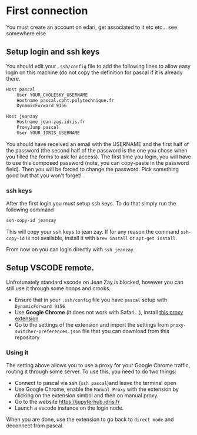 # First connection

You must create an account on edari, get associated to it etc etc... see somewhere else

## Setup login and ssh keys

You should edit your `.ssh/config` file to add the following lines to allow easy login on this machine (do not copy the definition for pascal if it is already there.

```bash
Host pascal
    User YOUR_CHOLESKY_USERNAME
    Hostname pascal.cpht.polytechnique.fr
    DynamicForward 9156

Host jeanzay
    Hostname jean-zay.idris.fr
    ProxyJump pascal
    User YOUR_IDRIS_USERNAME
```

You should have received an email with the USERNAME and the first half of the password (the second half of the password is the one you chose when you filled the forms to ask for access).
The first time you login, you will have to use this composed password (note, you can copy-paste in the password field).
Then you will be forced to change the password. Pick something good but that you won't forget!

### ssh keys

After the first login you must setup ssh keys. To do that simply run the following command

```bash
ssh-copy-id jeanzay
```

This will copy your ssh keys to jean zay. If for any reason the command `ssh-copy-id` is not available, install it with `brew install` or `apt-get install`.

From now on you can login directly with `ssh jeanzay`.

## Setup VSCODE remote.

Unfrotunately standard vscode on Jean Zay is blocked, however you can still use it through some hoops and crooks.

 - Ensure that in your `.ssh/config` file you have `pascal` setup with `DynamicForward 9156` 
 - Use **Google Chrome** (it does not work with Safari...), install [this proxy extension](https://chromewebstore.google.com/detail/proxy-switcher-and-manage/onnfghpihccifgojkpnnncpagjcdbjod)
 - Go to the settings of the extension and import the settings from `proxy-switcher-preferences.json` file that you can download from this repository

### Using it

The setting above allows you to use a proxy for your Google Chrome traffic, routing it through some server. To use this, you need to do two things:

 - Connect to pascal via ssh (`ssh pascal`)and leave the terminal open
 - Use Google Chrome, enable the `Manual Proxy` with the extension by clicking on the extension simbol and then on manual proxy.
 - Go to the website https://jupyterhub.idris.fr
 - Launch a vscode instance on the login node.

When you are done, use the extension to go back to `direct mode` and deconnect from pascal.


